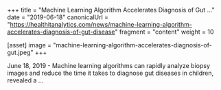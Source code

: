 +++
title = "Machine Learning Algorithm Accelerates Diagnosis of Gut ..."
date = "2019-06-18"
canonicalUrl = "https://healthitanalytics.com/news/machine-learning-algorithm-accelerates-diagnosis-of-gut-disease"
fragment = "content"
weight = 10

[asset]
    image = "machine-learning-algorithm-accelerates-diagnosis-of-gut.jpeg"
+++

June 18, 2019 - Machine learning algorithms can rapidly analyze biopsy 
images and reduce the time it takes to diagnose gut diseases in children, 
revealed a ...
